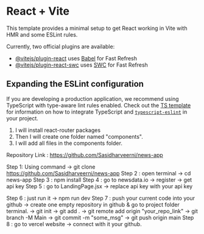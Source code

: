 # React + Vite

This template provides a minimal setup to get React working in Vite with HMR and some ESLint rules.

Currently, two official plugins are available:

- [@vitejs/plugin-react](https://github.com/vitejs/vite-plugin-react/blob/main/packages/plugin-react) uses [Babel](https://babeljs.io/) for Fast Refresh
- [@vitejs/plugin-react-swc](https://github.com/vitejs/vite-plugin-react/blob/main/packages/plugin-react-swc) uses [SWC](https://swc.rs/) for Fast Refresh

## Expanding the ESLint configuration

If you are developing a production application, we recommend using TypeScript with type-aware lint rules enabled. Check out the [TS template](https://github.com/vitejs/vite/tree/main/packages/create-vite/template-react-ts) for information on how to integrate TypeScript and [`typescript-eslint`](https://typescript-eslint.io) in your project.


1. I will install react-router packages
2. Then I will create one folder named "components".
3. I will add all files in the components folder.

Repository Link : https://github.com/Sasidharveerni/news-app


Step 1: Using command -> git clone https://github.com/Sasidharveerni/news-app
Step 2 : open terminal -> cd news-app
Step 3 : npm install
Step 4 : go to newsdata.io -> register -> get api key
Step 5 : go to LandingPage.jsx -> replace api key with your api key

Step 6 : just run it -> npm run dev
Step 7 : push your current code into your github
-> create one empty repository in github & go to project folder terminal.
 -> git init
 -> git add .
 -> git remote add origin "your_repo_link"
 -> git branch -M Main
 -> git commit -m "some_msg"
 -> git push origin main
Step 8 : go to vercel website -> connect with it your github.


